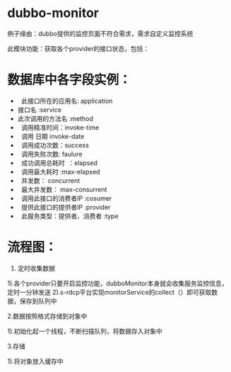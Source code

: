 # dubbo-monitor

例子缘由：dubbo提供的监控页面不符合需求，需求自定义监控系统

此模块功能：获取各个provider的接口状态，包括：
    
# 数据库中各字段实例：

*   此接口所在的应用名: application
*   接口名  :service
*   此次调用的方法名 :method
*   调用精准时间：invoke-time
*   调用 日期 invoke-date
*   调用成功次数：success
*   调用失败次数: faulure
*   成功调用总耗时  ：elapsed
*   调用最大耗时  :max-elapsed
*   并发数： concurrent
*   最大并发数：  max-consurrent
*   调用此接口的消费者IP :cosumer
*   提供此接口的提供者IP :provider
*   此服务类型：提供者、消费者 :type


# 流程图： 

1. 定时收集数据

1).各个provider只要开启监控功能，dubboMonitor本身就会收集服务监控信息，定时一分钟发送
2).s-rdcp平台实现monitorService的collect（）即可获取数据，保存到队列中

2.数据按照格式存储到对象中

1).初始化起一个线程，不断扫描队列，将数据存入对象中

3.存储

1).将对象放入缓存中





